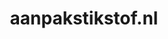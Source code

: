 ---
layout: post
title:  "aanpakstikstof.nl"
internal_url:  "/dutchgov/aanpakstikstof.nl.html"
subdomains_count: 2
all_subdomains_count: 11
urls_count: 2
ssl_rank: 100
http_rank: 80
url_link: /data/aanpakstikstof.nl/urls.txt
all_subdomains_link: /data/aanpakstikstof.nl/all_subdomains.txt
subdomains_link: /data/aanpakstikstof.nl/subdomains.txt
categories: dutchgov
---